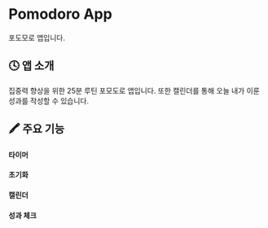 # Pomodoro App
포도모로 앱입니다.

## 🕓 앱 소개
집중력 향상을 위한 25분 루틴 포모도로 앱입니다.
또한 캘린더를 통해 오늘 내가 이룬 성과를 작성할 수 있습니다.

## 🖍️ 주요 기능
#### 타이머
#### 초기화
#### 캘린더
#### 성과 체크
